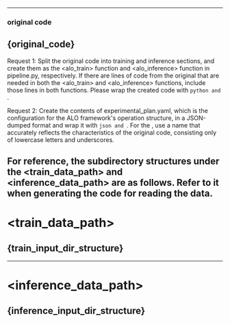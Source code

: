 
--- 
### original code
 {original_code} 
--- 
Request 1: Split the original code into training and inference sections, and create them as the <alo_train> function and <alo_inference> function in pipeline.py, respectively. If there are lines of code from the original that are needed in both the <alo_train> and <alo_inference> functions, include those lines in both functions. Please wrap the created code with ```python and ```. 

Request 2: Create the contents of experimental_plan.yaml, which is the configuration for the ALO framework's operation structure, in a JSON-dumped format and wrap it with ```json and ```. For the <name>, use a name that accurately reflects the characteristics of the original code, consisting only of lowercase letters and underscores.

For reference, the subdirectory structures under the <train_data_path> and <inference_data_path> are as follows. 
Refer to it when generating the code for reading the data.
--- 
# <train_data_path> 
 {train_input_dir_structure} 
--- 
---
# <inference_data_path>
 {inference_input_dir_structure}
---


